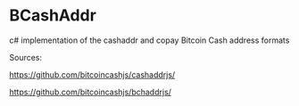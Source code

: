 # BCashAddr
c# implementation of the cashaddr and copay Bitcoin Cash address formats

Sources:

https://github.com/bitcoincashjs/cashaddrjs/ 

https://github.com/bitcoincashjs/bchaddrjs/
